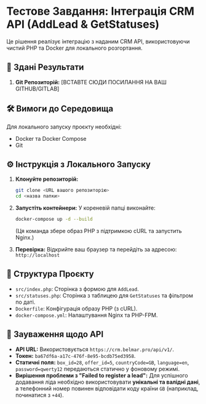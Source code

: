 # Тестове Завдання: Інтеграція CRM API (AddLead & GetStatuses)

Це рішення реалізує інтеграцію з наданим CRM API, використовуючи чистий PHP та Docker для локального розгортання.

## 🔗 Здані Результати

1. **Git Репозиторій:** [ВСТАВТЕ СЮДИ ПОСИЛАННЯ НА ВАШ GITHUB/GITLAB]

## 🛠️ Вимоги до Середовища

Для локального запуску проєкту необхідні:

* Docker та Docker Compose
* Git

## ⚙️ Інструкція з Локального Запуску

1.  **Клонуйте репозиторій:**
    ```bash
    git clone <URL вашого репозиторію>
    cd <назва папки>
    ```

2.  **Запустіть контейнери:**
    У кореневій папці виконайте:
    ```bash
    docker-compose up -d --build
    ```
    (Ця команда збере образ PHP з підтримкою cURL та запустить Nginx.)

3.  **Перевірка:**
    Відкрийте ваш браузер та перейдіть за адресою: `http://localhost`

## 📂 Структура Проєкту

* `src/index.php`: Сторінка з формою для `AddLead`.
* `src/statuses.php`: Сторінка з таблицею для `GetStatuses` та фільтром по даті.
* `Dockerfile`: Конфігурація образу PHP (з cURL).
* `docker-compose.yml`: Налаштування Nginx та PHP-FPM.

## 📝 Зауваження щодо API

* **API URL:** Використовується `https://crm.belmar.pro/api/v1/`.
* **Токен:** `ba67df6a-a17c-476f-8e95-bcdb75ed3958`.
* **Статичні поля:** `box_id=28`, `offer_id=5`, `countryCode=GB`, `language=en`, `password=qwerty12` передаються статично у фоновому режимі.
* **Вирішення проблеми з "Failed to register a lead":** Для успішного додавання ліда необхідно використовувати **унікальні та валідні дані**, а телефонний номер повинен відповідати коду країни `GB` (наприклад, починатися з `+44`).
